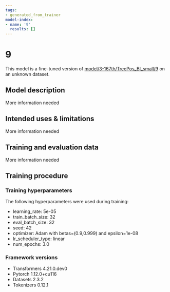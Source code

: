 ```yaml
---
tags:
- generated_from_trainer
model-index:
- name: '9'
  results: []
---
```


<!-- This model card has been generated automatically according to the information the Trainer had access to. You
should probably proofread and complete it, then remove this comment. -->

# 9

This model is a fine-tuned version of [model/3-167th/TreePos_BI_small/9](https://huggingface.co/model/3-167th/TreePos_BI_small/9) on an unknown dataset.

## Model description

More information needed

## Intended uses & limitations

More information needed

## Training and evaluation data

More information needed

## Training procedure

### Training hyperparameters

The following hyperparameters were used during training:
- learning_rate: 5e-05
- train_batch_size: 32
- eval_batch_size: 32
- seed: 42
- optimizer: Adam with betas=(0.9,0.999) and epsilon=1e-08
- lr_scheduler_type: linear
- num_epochs: 3.0

### Framework versions

- Transformers 4.21.0.dev0
- Pytorch 1.12.0+cu116
- Datasets 2.3.2
- Tokenizers 0.12.1
